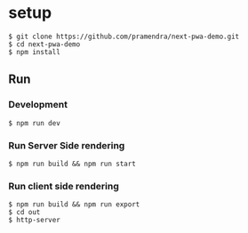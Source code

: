# setup

```
$ git clone https://github.com/pramendra/next-pwa-demo.git
$ cd next-pwa-demo
$ npm install
```

## Run

### Development

```
$ npm run dev
```

### Run Server Side rendering

```
$ npm run build && npm run start
```

### Run client side rendering

```
$ npm run build && npm run export
$ cd out
$ http-server
```
